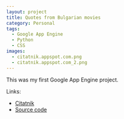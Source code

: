 ```yaml
---
layout: project
title: Quotes from Bulgarian movies
category: Personal
tags:
  - Google App Engine
  - Python
  - CSS
images:
  - citatnik.appspot.com.png
  - citatnik.appspot.com_2.png
---
```


This was my first Google App Engine project.

Links:

* [Citatnik](http://citatnik.appspot.com)
* [Source code](https://github.com/aquilax/citatnik)
